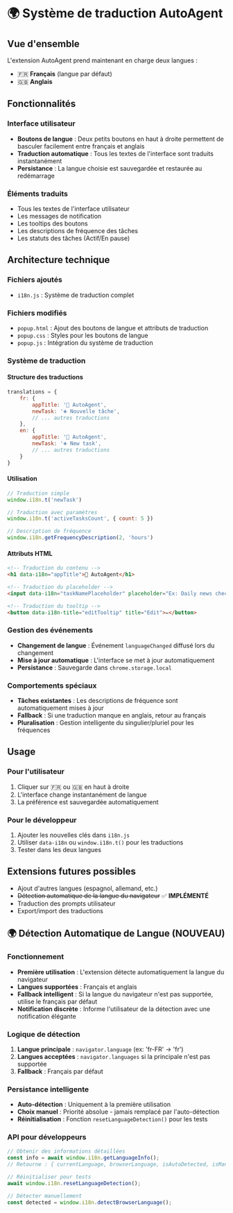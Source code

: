 # 🌍 Système de traduction AutoAgent

## Vue d'ensemble

L'extension AutoAgent prend maintenant en charge deux langues :
- 🇫🇷 **Français** (langue par défaut)
- 🇬🇧 **Anglais**

## Fonctionnalités

### Interface utilisateur
- **Boutons de langue** : Deux petits boutons en haut à droite permettent de basculer facilement entre français et anglais
- **Traduction automatique** : Tous les textes de l'interface sont traduits instantanément
- **Persistance** : La langue choisie est sauvegardée et restaurée au redémarrage

### Éléments traduits
- Tous les textes de l'interface utilisateur
- Les messages de notification
- Les tooltips des boutons
- Les descriptions de fréquence des tâches
- Les statuts des tâches (Actif/En pause)

## Architecture technique

### Fichiers ajoutés
- `i18n.js` : Système de traduction complet

### Fichiers modifiés
- `popup.html` : Ajout des boutons de langue et attributs de traduction
- `popup.css` : Styles pour les boutons de langue
- `popup.js` : Intégration du système de traduction

### Système de traduction

#### Structure des traductions
```javascript
translations = {
    fr: {
        appTitle: '🤖 AutoAgent',
        newTask: '➕ Nouvelle tâche',
        // ... autres traductions
    },
    en: {
        appTitle: '🤖 AutoAgent',
        newTask: '➕ New task',
        // ... autres traductions
    }
}
```

#### Utilisation
```javascript
// Traduction simple
window.i18n.t('newTask')

// Traduction avec paramètres
window.i18n.t('activeTasksCount', { count: 5 })

// Description de fréquence
window.i18n.getFrequencyDescription(2, 'hours')
```

#### Attributs HTML
```html
<!-- Traduction du contenu -->
<h1 data-i18n="appTitle">🤖 AutoAgent</h1>

<!-- Traduction du placeholder -->
<input data-i18n="taskNamePlaceholder" placeholder="Ex: Daily news check">

<!-- Traduction du tooltip -->
<button data-i18n-title="editTooltip" title="Edit">✏️</button>
```

### Gestion des événements
- **Changement de langue** : Événement `languageChanged` diffusé lors du changement
- **Mise à jour automatique** : L'interface se met à jour automatiquement
- **Persistance** : Sauvegarde dans `chrome.storage.local`

### Comportements spéciaux
- **Tâches existantes** : Les descriptions de fréquence sont automatiquement mises à jour
- **Fallback** : Si une traduction manque en anglais, retour au français
- **Pluralisation** : Gestion intelligente du singulier/pluriel pour les fréquences

## Usage

### Pour l'utilisateur
1. Cliquer sur 🇫🇷 ou 🇬🇧 en haut à droite
2. L'interface change instantanément de langue
3. La préférence est sauvegardée automatiquement

### Pour le développeur
1. Ajouter les nouvelles clés dans `i18n.js`
2. Utiliser `data-i18n` ou `window.i18n.t()` pour les traductions
3. Tester dans les deux langues

## Extensions futures possibles
- Ajout d'autres langues (espagnol, allemand, etc.)
- ~~Détection automatique de la langue du navigateur~~ ✅ **IMPLÉMENTÉ**
- Traduction des prompts utilisateur
- Export/import des traductions

## 🌍 Détection Automatique de Langue (NOUVEAU)

### Fonctionnement
- **Première utilisation** : L'extension détecte automatiquement la langue du navigateur
- **Langues supportées** : Français et anglais
- **Fallback intelligent** : Si la langue du navigateur n'est pas supportée, utilise le français par défaut
- **Notification discrète** : Informe l'utilisateur de la détection avec une notification élégante

### Logique de détection
1. **Langue principale** : `navigator.language` (ex: 'fr-FR' → 'fr')
2. **Langues acceptées** : `navigator.languages` si la principale n'est pas supportée
3. **Fallback** : Français par défaut

### Persistance intelligente
- **Auto-détection** : Uniquement à la première utilisation
- **Choix manuel** : Priorité absolue - jamais remplacé par l'auto-détection
- **Réinitialisation** : Fonction `resetLanguageDetection()` pour les tests

### API pour développeurs
```javascript
// Obtenir des informations détaillées
const info = await window.i18n.getLanguageInfo();
// Retourne : { currentLanguage, browserLanguage, isAutoDetected, isManuallySet, ... }

// Réinitialiser pour tests
await window.i18n.resetLanguageDetection();

// Détecter manuellement
const detected = window.i18n.detectBrowserLanguage();
```
